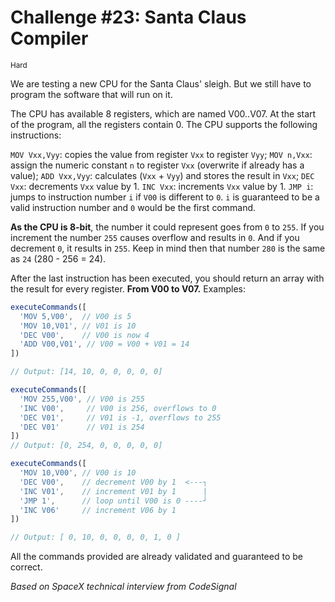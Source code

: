 # Challenge #23: Santa Claus Compiler

<small>Hard</small>

We are testing a new CPU for the Santa Claus' sleigh. But we still have to program the software that will run on it.

The CPU has available 8 registers, which are named V00..V07. At the start of the program, all the registers contain 0. The CPU supports the following instructions:

<code>MOV Vxx,Vyy</code>: copies the value from register <code>Vxx</code> to register <code>Vyy</code>; <code>MOV n,Vxx</code>: assign the numeric constant <code>n</code> to register <code>Vxx</code> (overwrite if already has a value); <code>ADD Vxx,Vyy</code>: calculates (<code>Vxx</code> + <code>Vyy</code>) and stores the result in <code>Vxx</code>; <code>DEC Vxx</code>: decrements <code>Vxx</code> value by 1. <code>INC Vxx</code>: increments <code>Vxx</code> value by 1. <code>JMP i</code>: jumps to instruction number <code>i</code> if <code>V00</code> is different to <code>0</code>. <code>i</code> is guaranteed to be a valid instruction number and <code>0</code> would be the first command.

**As the CPU is 8-bit**, the number it could represent goes from <code>0</code> to <code>255</code>. If you increment the number <code>255</code> causes overflow and results in <code>0</code>. And if you decrement <code>0</code>, it results in <code>255</code>. Keep in mind then that number <code>280</code> is the same as <code>24</code> (280 - 256 = 24).

After the last instruction has been executed, you should return an array with the result for every register. **From V00 to V07.** Examples:

```javascript
executeCommands([
  'MOV 5,V00',  // V00 is 5
  'MOV 10,V01', // V01 is 10
  'DEC V00',    // V00 is now 4
  'ADD V00,V01', // V00 = V00 + V01 = 14
])

// Output: [14, 10, 0, 0, 0, 0, 0]

executeCommands([
  'MOV 255,V00', // V00 is 255
  'INC V00',     // V00 is 256, overflows to 0
  'DEC V01',     // V01 is -1, overflows to 255
  'DEC V01'      // V01 is 254
])
// Output: [0, 254, 0, 0, 0, 0, 0]

executeCommands([
  'MOV 10,V00', // V00 is 10
  'DEC V00',    // decrement V00 by 1  <---┐
  'INC V01',    // increment V01 by 1      |
  'JMP 1',      // loop until V00 is 0 ----┘
  'INC V06'     // increment V06 by 1
])

// Output: [ 0, 10, 0, 0, 0, 0, 1, 0 ]
```

All the commands provided are already validated and guaranteed to be correct.


_Based on SpaceX technical interview from CodeSignal_